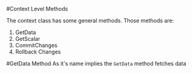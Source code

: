 
#Context Level Methods

The context class has some general methods. Those methods are:
 1. GetData
 2. GetScalar
 3. CommitChanges
 4. Rollback Changes


#GetData Method
As it's name implies the `GetData` method fetches data
